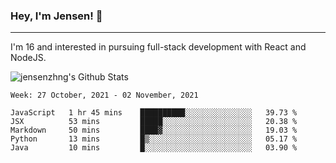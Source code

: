 ### Hey, I'm Jensen! 👋

---

I'm 16 and interested in pursuing full-stack development with React and NodeJS.

![jensenzhng's Github Stats](https://github-readme-stats.vercel.app/api?username=jensenzhng&theme=dark&show_icons=true&count_private=true&include_all_commits=true)

<!--START_SECTION:waka-->
```text
Week: 27 October, 2021 - 02 November, 2021

JavaScript   1 hr 45 mins    ██████████░░░░░░░░░░░░░░░   39.73 % 
JSX          53 mins         █████░░░░░░░░░░░░░░░░░░░░   20.38 % 
Markdown     50 mins         ████▓░░░░░░░░░░░░░░░░░░░░   19.03 % 
Python       13 mins         █▒░░░░░░░░░░░░░░░░░░░░░░░   05.17 % 
Java         10 mins         █░░░░░░░░░░░░░░░░░░░░░░░░   03.90 % 
```
<!--END_SECTION:waka-->
